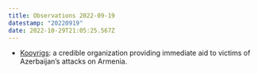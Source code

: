 ```yaml
---
title: Observations 2022-09-19
datestamp: "20220919"
date: 2022-10-29T21:05:25.567Z
---
```

- [Kooyrigs](https://kooyrigs.org): a credible organization providing immediate aid to victims of Azerbaijan’s attacks on Armenia.